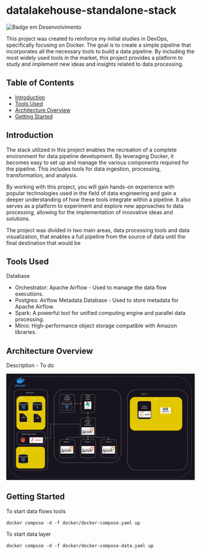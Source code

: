 # datalakehouse-standalone-stack
![Badge em Desenvolvimento](http://img.shields.io/static/v1?label=STATUS&message=EM%20DESENVOLVIMENTO&color=GREEN&style=for-the-badge)

This project was created to reinforce my initial studies in DevOps, specifically focusing on Docker. The goal is to create a simple pipeline that incorporates all the necessary tools to build a data pipeline. By including the most widely used tools in the market, this project provides a platform to study and implement new ideas and insights related to data processing.

## Table of Contents

- [Introduction](#introduction)
- [Tools Used](#tools-used)
- [Architecture Overview](#architecture-overview)
- [Getting Started](#getting-started)

## Introduction

The stack utilized in this project enables the recreation of a complete environment for data pipeline development. By leveraging Docker, it becomes easy to set up and manage the various components required for the pipeline. This includes tools for data ingestion, processing, transformation, and analysis.

By working with this project, you will gain hands-on experience with popular technologies used in the field of data engineering and gain a deeper understanding of how these tools integrate within a pipeline. It also serves as a platform to experiment and explore new approaches to data processing, allowing for the implementation of innovative ideas and solutions.

The project was divided in two main areas, data processing tools and data visualization, that enables a full pipeline from the source of data 
until the final destination that would be

## Tools Used

Database
- Orchestrator: Apache Airflow - Used to manage the data flow executions.
- Postgres: Airflow Metadata Database - Used to store metadata for Apache Airflow.
- Spark: A powerful tool for unified computing engine and parallel data processing.
- Minio: High-performance object storage compatible with Amazon libraries.

## Architecture Overview

Description - To do

![Initial Architecture](./datalakehouse-architecture.png)


## Getting Started
To start data flows tools

    docker compose -d -f docker/docker-compose.yaml up

To start data layer

    docker compose -d -f docker/docker-compose-data.yaml up

